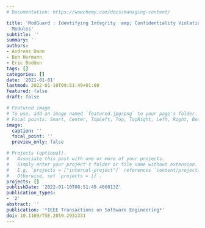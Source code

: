 ```yaml
---
# Documentation: https://wowchemy.com/docs/managing-content/

title: 'ModGuard : Identifying Integrity  amp; Confidentiality Violations in Java
  Modules'
subtitle: ''
summary: ''
authors:
- Andreas Dann
- Ben Hermann
- Eric Bodden
tags: []
categories: []
date: '2021-01-01'
lastmod: 2022-01-10T09:51:49+01:00
featured: false
draft: false

# Featured image
# To use, add an image named `featured.jpg/png` to your page's folder.
# Focal points: Smart, Center, TopLeft, Top, TopRight, Left, Right, BottomLeft, Bottom, BottomRight.
image:
  caption: ''
  focal_point: ''
  preview_only: false

# Projects (optional).
#   Associate this post with one or more of your projects.
#   Simply enter your project's folder or file name without extension.
#   E.g. `projects = ["internal-project"]` references `content/project/deep-learning/index.md`.
#   Otherwise, set `projects = []`.
projects: []
publishDate: '2022-01-10T08:51:49.466013Z'
publication_types:
- '2'
abstract: ''
publication: '*IEEE Transactions on Software Engineering*'
doi: 10.1109/TSE.2019.2931331
---
```

